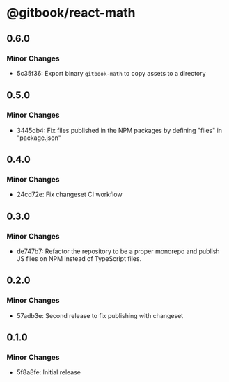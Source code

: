 # @gitbook/react-math

## 0.6.0

### Minor Changes

* 5c35f36: Export binary `gitbook-math` to copy assets to a directory

## 0.5.0

### Minor Changes

* 3445db4: Fix files published in the NPM packages by defining "files" in "package.json"

## 0.4.0

### Minor Changes

* 24cd72e: Fix changeset CI workflow

## 0.3.0

### Minor Changes

* de747b7: Refactor the repository to be a proper monorepo and publish JS files on NPM instead of TypeScript files.

## 0.2.0

### Minor Changes

* 57adb3e: Second release to fix publishing with changeset

## 0.1.0

### Minor Changes

* 5f8a8fe: Initial release
